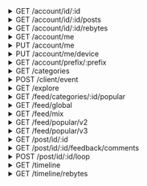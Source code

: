 <details>
<summary>GET /account/id/:id</summary>
Get a account by their id

__url params__

|name|description|
| - | - |
|id|the id of the account to query|

__headers__

|name|value|required|
| - | - | - |
|authorization|The token returned when logging in or creating an account|True|
|user-agent|The account agent of the device using this app|False|

__responses__

- 200 - account information recieved
account information recieved

A account of id `id` exists and was retrieved

```JSON
{
    "data": {
        "avatarURL": "...                   <Account pfp link>",
        "backgroundColor": "#000000         <Account background color",
        "bio": "...                         <Account bio>",
        "displayName": "...                 <Non-unique display name>",
        "followerCount": "0                 <Subscribers of this account>",
        "followingCount": "0                <Subscriptions of this account>",
        "foregroundColor": "#CCD6E9         <Account foreground color",
        "id": "                             <Account id>",
        "isBlocked": "false                 <Is this account blocked by the authed account?>",
        "isChannel": "false                 <Is this account a channel?>",
        "isFollowed": "false                <Is this account being followed by the authed account?>",
        "isFollowing": "false               <Is this account following the authed account?>",
        "loopCount": "0                     <Total loops played of this account>",
        "loopsConsumedCount": "0            <Total loops played by this account>",
        "registrationDate": "1580272854     <Account creation Unix timestamp>",
        "accountname": "robotter               <Account accountname>"
    },
    "success": 1
}
```

- 401 - Unauthorized
Unauthorized

Unauthorized to make request, either because the authorization header is incorrect or missing


</details>


<details>
<summary>GET /account/id/:id/posts</summary>
Get posts by some account

__url params__

|name|description|
| - | - |
|id|the id of the account to query|

__headers__

|name|value|required|
| - | - | - |
|authorization|The token returned when logging in or creating an account|True|
|user-agent|The account agent of the device using this app|False|

__responses__

- 200 - Feed slice fetched
Feed slice fetched

A slice of posts of this feed were fetched with accountmap and pagination data

```JSON
{
    "data": {
        "accounts": "{...}  <id -> account map>",
        "posts": "[...]     <Array of posts>",
        "cursor": "...      <Pagination cursor>"
    },
    "success": 1
}
```

- 401 - Unauthorized
Unauthorized

Unauthorized to make request, either because the authorization header is incorrect or missing


</details>


<details>
<summary>GET /account/id/:id/rebytes</summary>
Get rebytes by some account

__url params__

|name|description|
| - | - |
|id|the id of the account to query|

__headers__

|name|value|required|
| - | - | - |
|authorization|The token returned when logging in or creating an account|True|
|user-agent|The account agent of the device using this app|False|

__responses__

- 200 - Feed slice fetched
Feed slice fetched

A slice of posts of this feed were fetched with accountmap and pagination data

```JSON
{
    "data": {
        "accounts": "{...}  <id -> account map>",
        "rebytes": "[...]   <Array of post rebytes>",
        "cursor": "...      <Pagination cursor>"
    },
    "success": 1
}
```

- 401 - Unauthorized
Unauthorized

Unauthorized to make request, either because the authorization header is incorrect or missing


</details>


<details>
<summary>GET /account/me</summary>
Get information about the logged in account

__headers__

|name|value|required|
| - | - | - |
|authorization|The token returned when logging in or creating an account|True|
|user-agent|The account agent of the device using this app|False|

__responses__

- 200 - Account fetched
Account fetched

The account information of the logged in account was fetched

```JSON
{
    "data": {
        "account": {
            "backgroundColor": "#000000         <Account background color",
            "followerCount": "0                 <Subscribers of this account>",
            "followingCount": "0                <Subscriptions of this account>",
            "foregroundColor": "#CCD6E9         <Account foreground color",
            "id": "                             <account id>",
            "isChannel": "false                 <Is this account a channel?>",
            "isDeactivated": "false             <Did this account deactivate their account?>",
            "isRegistered": "true               <Is this account registered?>",
            "isSuspended": "false               <Is this account suspended?>",
            "loopCount": "0                     <Total loops played of this account>",
            "loopsConsumedCount": "0            <Total loops played by this account>",
            "registrationDate": "1580272854     <Account creation Unix timestamp>",
            "accountname": "robotter               <Account accountname>"
        }
    },
    "success": 1
}
```

- 401 - Unauthorized
Unauthorized

Unauthorized to make request, either because the authorization header is incorrect or missing


</details>
<details>
<summary>PUT /account/me</summary>
Update the authed account.
Any or all of the json fields may be included or omitted,
but the request will only work if all data being sent is new


__headers__

|name|value|required|
| - | - | - |
|authorization|The token returned when logging in or creating an account|True|
|user-agent|The account agent of the device using this app|False|

```JSON
{
    "colorScheme": "2       <Predefined color scheme to use>",
    "bio": "...             <Profile bio to use, send a blank to remove>",
    "displayName": "...     <Non-unique display name to use, send blank to remove>",
    "accountname": "...        <Unique accountname to use>"
}
```

__responses__

- 200 - Account updated
Account updated

The information sent was ok and the profile information is updated

```JSON
{
    "data": {},
    "success": 1
}
```

- 200:1101 - Bad request format
Bad request format

The information sent is either malformed, has missing keys, or has unexpected extra keys.
It cannot be used. This should be treated similarly too an HTTP 400 bad request


```JSON
{
    "error": {
        "code": 1101,
        "message": "bad request format"
    },
    "success": 0
}
```

- 200:1401 - accountname invalid
accountname invalid

The accountname sent is too long or has bad characters

```JSON
{
    "success": 0,
    "error": {
        "code": 1401,
        "message": "invalid accountname"
    }
}
```

- 200:1402 - accountname taken
accountname taken

The accountname sent is already taken and cannot be used

```JSON
{
    "success": 0,
    "error": {
        "code": 1402,
        "message": "accountname is already in use"
    }
}
```

- 401 - Unauthorized
Unauthorized

Unauthorized to make request, either because the authorization header is incorrect or missing


</details>


<details>
<summary>PUT /account/me/device</summary>
Give byte information about this device

__headers__

|name|value|required|
| - | - | - |
|authorization|The token returned when logging in or creating an account|True|
|user-agent|The account agent of the device using this app|False|

```JSON
{
    "applicationID": "co.byte  <Seems to accept arbitrary strings>",
    "deviceToken": "...        <Device token. Appears to be generated by the app, seems to accept an arbitrary string>",
    "deviceType": "android     <Only android seems to work. iOS / Apple string unknown>"
}
```

__responses__

- 200 - Device info accepted
Device info accepted

The device info sent is correct and was accepted

```JSON
{
    "data": {},
    "success": 1
}
```

- 200:1101 - Bad request format
Bad request format

The information sent is either malformed, has missing keys, or has unexpected extra keys.
It cannot be used. This should be treated similarly too an HTTP 400 bad request


```JSON
{
    "error": {
        "code": 1101,
        "message": "bad request format"
    },
    "success": 0
}
```

- 200:1404 - Device info incorrect
Device info incorrect

The device info sent is malformed

```JSON
{
    "error": {
        "code": 1404,
        "message": "invalid device type"
    },
    "success": 0
}
```

- 401 - Unauthorized
Unauthorized

Unauthorized to make request, either because the authorization header is incorrect or missing


</details>


<details>
<summary>GET /account/prefix/:prefix</summary>
Search for accounts by some accountname `prefix`

__url params__

|name|description|
| - | - |
|prefix|prefix to search for|

__headers__

|name|value|required|
| - | - | - |
|authorization|The token returned when logging in or creating an account|True|
|user-agent|The account agent of the device using this app|False|

__responses__

- 200 - Search results fetched
Search results fetched

Search results for the prefix used were returned

```JSON
{
    "data": {
        "accounts": [
            {
                "avatarURL": "...                   <Account pfp link>",
                "backgroundColor": "#000000         <Account background color",
                "bio": "...                         <Account bio>",
                "displayName": "...                 <Non-unique display name>",
                "followerCount": "0                 <Subscribers of this account>",
                "followingCount": "0                <Subscriptions of this account>",
                "foregroundColor": "#CCD6E9         <Account foreground color",
                "id": "                             <Account id>",
                "isBlocked": "false                 <Is this account blocked by the authed account?>",
                "isChannel": "false                 <Is this account a channel?>",
                "isFollowed": "false                <Is this account being followed by the authed account?>",
                "isFollowing": "false               <Is this account following the authed account?>",
                "loopCount": "0                     <Total loops played of this account>",
                "loopsConsumedCount": "0            <Total loops played by this account>",
                "registrationDate": "1580272854     <Account creation Unix timestamp>",
                "accountname": "robotter               <Account accountname>"
            }
        ]
    },
    "success": 1
}
```

- 200:1401 - Bad search
Bad search

Search string has invalid characters that cannot prefix a accountname

```JSON
{
    "success": 0,
    "error": {
        "code": 1401,
        "message": "invalid accountname"
    }
}
```

- 401 - Unauthorized
Unauthorized

Unauthorized to make request, either because the authorization header is incorrect or missing


</details>


<details>
<summary>GET /categories</summary>
Get a list of feed categories. These can be used in the /feed/categories/:id endpoint

__headers__

|name|value|required|
| - | - | - |
|authorization|The token returned when logging in or creating an account|True|
|user-agent|The account agent of the device using this app|False|

__responses__

- 200 - Categories fetched
Categories fetched

A list of categories has been fetched

```JSON
{
    "data": {
        "categories": [
            {
                "icon": "...    <Category icon link. This is usually 200px",
                "id": "comedy   <Category id, used in /feed/categories/:id>",
                "name": "Comedy <Category name>"
            }
        ]
    },
    "success": 1
}
```

- 401 - Unauthorized
Unauthorized

Unauthorized to make request, either because the authorization header is incorrect or missing


</details>


<details>
<summary>POST /client/event</summary>
Likely has to do with event tracking. Appears to always ratelimit me

__headers__

|name|value|required|
| - | - | - |
|authorization|The token returned when logging in or creating an account|True|
|user-agent|The account agent of the device using this app|False|

__responses__

- 200 - Event accepted
Event accepted

The recorded event was accepted and recorded

```JSON
{
    "data": {},
    "success": 1
}
```

- 200:1101 - Bad request format
Bad request format

The information sent is either malformed, has missing keys, or has unexpected extra keys.
It cannot be used. This should be treated similarly too an HTTP 400 bad request


```JSON
{
    "error": {
        "code": 1101,
        "message": "bad request format"
    },
    "success": 0
}
```

- 401 - Unauthorized
Unauthorized

Unauthorized to make request, either because the authorization header is incorrect or missing


</details>


<details>
<summary>GET /explore</summary>
Get possible explore feeds

__headers__

|name|value|required|
| - | - | - |
|authorization|The token returned when logging in or creating an account|True|
|user-agent|The account agent of the device using this app|False|

__responses__

- 200 - Explore cards recieved
Explore cards recieved

The current explore cards have been fetched

```JSON
{
    "data": {
        "layout": [
            {
                "background": {
                    "color": "#00BBDB           <Card background color>",
                    "type": "image              <Card background type>",
                    "url": "...                 <Background image link, if any such background>"
                },
                "description": "null            <Card description, if any>",
                "header": {
                    "backgroundColor": "null    <Header background color>",
                    "color": "null              <Header color>",
                    "title": "Popular Now       <Header title>"
                },
                "icon": "null                   <Icon link, if any such icon>",
                "sponsored": "false             <Is this sponsored? Ads appear to not yet be implemented>",
                "title": {
                    "backgroundColor": "null    <Appears to always be nil>",
                    "color": "#ffffff           <Title color>",
                    "title": "Popular Now       <Title title>"
                },
                "type": "large                  <Card display type, observed include [image, large, medium]",
                "uri": "byte://...              <Byte-handleable endpoint. byte:// can be subbed for the api's baseurl>"
            }
        ]
    },
    "success": 1
}
```

- 401 - Unauthorized
Unauthorized

Unauthorized to make request, either because the authorization header is incorrect or missing


</details>


<details>
<summary>GET /feed/categories/:id/popular</summary>
Get a slice of popular posts in some category, denoted by its id.
The only observed sub-endpoint for any category is `popular`.
Lists of categories can be fetched with GET `/categories`


__headers__

|name|value|required|
| - | - | - |
|authorization|The token returned when logging in or creating an account|True|
|user-agent|The account agent of the device using this app|False|

__responses__

- 200 - Feed slice fetched
Feed slice fetched

A slice of posts of this feed were fetched with accountmap and pagination data

```JSON
{
    "data": {
        "accounts": "{...}  <id -> account map>",
        "posts": "[...]     <Array of posts>",
        "cursor": "...      <Pagination cursor>"
    },
    "success": 1
}
```

- 401 - Unauthorized
Unauthorized

Unauthorized to make request, either because the authorization header is incorrect or missing


</details>


<details>
<summary>GET /feed/global</summary>
Get data from the global feed

__headers__

|name|value|required|
| - | - | - |
|authorization|The token returned when logging in or creating an account|True|
|user-agent|The account agent of the device using this app|False|

__responses__

- 200 - Feed slice fetched
Feed slice fetched

A slice of posts of this feed were fetched with accountmap and pagination data

```JSON
{
    "data": {
        "accounts": "{...}  <id -> account map>",
        "posts": "[...]     <Array of posts>",
        "cursor": "...      <Pagination cursor>"
    },
    "success": 1
}
```

- 401 - Unauthorized
Unauthorized

Unauthorized to make request, either because the authorization header is incorrect or missing


</details>


<details>
<summary>GET /feed/mix</summary>
Get a slice of posts in the mix feed.
This seems to be a mixed feed of posts, possibly comparable to ifunny/collective


__headers__

|name|value|required|
| - | - | - |
|authorization|The token returned when logging in or creating an account|True|
|user-agent|The account agent of the device using this app|False|

__responses__

- 200 - Feed slice fetched
Feed slice fetched

A slice of posts of this feed were fetched with accountmap data

```JSON
{
    "data": {
        "accounts": "{...}  <id -> account map>",
        "posts": "[...]     <Array of posts>"
    },
    "success": 1
}
```

- 401 - Unauthorized
Unauthorized

Unauthorized to make request, either because the authorization header is incorrect or missing


</details>


<details>
<summary>GET /feed/popular/v2</summary>
Get a slice of posts in the popular feed.
These posts are mostly based on raw popularity, with little to no algorithmic influence.
This is different than the /v3/ endpoint, which is an algorithm based feed for some account


__headers__

|name|value|required|
| - | - | - |
|authorization|The token returned when logging in or creating an account|True|
|user-agent|The account agent of the device using this app|False|

__responses__

- 200 - Feed slice fetched
Feed slice fetched

A slice of posts of this feed were fetched with accountmap and pagination data

```JSON
{
    "data": {
        "accounts": "{...}  <id -> account map>",
        "posts": "[...]     <Array of posts>",
        "cursor": "...      <Pagination cursor>"
    },
    "success": 1
}
```

- 401 - Unauthorized
Unauthorized

Unauthorized to make request, either because the authorization header is incorrect or missing


</details>


<details>
<summary>GET /feed/popular/v3</summary>
Get a slice of posts in the popular:v3 feed.
These posts are curated by an algorithm, not necessarially popular.
For regular popular, see the /v2/ endpoint, which is mostly purely popular


__headers__

|name|value|required|
| - | - | - |
|authorization|The token returned when logging in or creating an account|True|
|user-agent|The account agent of the device using this app|False|

__responses__

- 200 - Feed slice fetched
Feed slice fetched

A slice of posts of this feed were fetched with accountmap data

```JSON
{
    "data": {
        "accounts": "{...}  <id -> account map>",
        "posts": "[...]     <Array of posts>"
    },
    "success": 1
}
```

- 401 - Unauthorized
Unauthorized

Unauthorized to make request, either because the authorization header is incorrect or missing


</details>


<details>
<summary>GET /post/id/:id</summary>
Get a post by its id

__headers__

|name|value|required|
| - | - | - |
|authorization|The token returned when logging in or creating an account|True|
|user-agent|The account agent of the device using this app|False|

__responses__

- 200 - Post retrieved
Post retrieved

A post of id `id` exists and was retrieved

```JSON
{
    "data": {
        "accounts": "{...}      <id -> profile map>",
        "allowCuration": "true  <May this post be curated?>",
        "allowRemix": "false    <May this post be remixed?>",
        "authorID": "...        <Post author id>",
        "caption": "...         <Post caption>",
        "commentCount": "6633   <Total comment count>",
        "commentCursor": "...   <Comments paging cursor>",
        "comments": "[...]      <Array of comments>",
        "date": "1579934060     <Post create timestamp>",
        "id": "...              <Post id>",
        "likeCount": "119453    <Total like count>",
        "likedByMe": "false     <Did the authed account like this post?>",
        "loopCount": "2356580   <Total loop count>",
        "mentions": "[]         <Array of mentions>",
        "rebytedByMe": "false   <Did the authed account rebyte this post?>",
        "thumbSrc": "...        <Thumbnail resource link>",
        "type": "0              <Unknown>",
        "videoSrc": "...        <Video resource link>"
    },
    "success": 1
}
```

- 401 - Unauthorized
Unauthorized

Unauthorized to make request, either because the authorization header is incorrect or missing


</details>


<details>
<summary>GET /post/id/:id/feedback/comments</summary>
Get a slice of comments on a post with accountmap data

__headers__

|name|value|required|
| - | - | - |
|authorization|The token returned when logging in or creating an account|True|
|user-agent|The account agent of the device using this app|False|

__responses__

- 200 - Comment slice recieved
Comment slice recieved

A slice of comments was fetched

```JSON
{
    "data": {
        "accounts": "{...}                  <id -> profile map>",
        "comments": [
            {
                "authorID": "...            <Comment author id>",
                "body": "...                <Comment text body>",
                "date": "1580275243         <Comment create timestamp>",
                "id": "...-...              <Comment id as <post_id>-<comment_id>",
                "mentions": [
                    {
                        "accountID": "...   <Account mentioned>",
                        "byteRange": {
                            "start": "10    <Unknown>",
                            "stop": "15     <Unknown, same length as range>"
                        },
                        "range": {
                            "start": "8     <Mention substring start>",
                            "stop": "13     <Mention substring end>"
                        },
                        "text": "@byte      <Mention text>",
                        "accountname": "byte   <accountname mentioned"
                    }
                ],
                "postID": "...              <Parent post id>"
            }
        ],
        "cursor": "...                      <Pagination cursor>"
    },
    "success": 1
}
```

- 401 - Unauthorized
Unauthorized

Unauthorized to make request, either because the authorization header is incorrect or missing


</details>


<details>
<summary>POST /post/id/:id/loop</summary>
Mark video as looped and increase its total loop count.
There appears to be no ratelimit to marking posts as looped, so videos can be looped more times
than they could be watched in the same timeframe


__headers__

|name|value|required|
| - | - | - |
|authorization|The token returned when logging in or creating an account|True|
|user-agent|The account agent of the device using this app|False|

__responses__

- 200 - Post looped
Post looped

This post has been marked as looped, and its loop count has been updated

```JSON
{
    "data": {
        "postID": "...      <ID of the looped post>",
        "loopCount": "...   <Updated loop count>"
    },
    "success": 1
}
```

- 200:1101 - Bad request format
Bad request format

The information sent is either malformed, has missing keys, or has unexpected extra keys.
It cannot be used. This should be treated similarly too an HTTP 400 bad request


```JSON
{
    "error": {
        "code": 1101,
        "message": "bad request format"
    },
    "success": 0
}
```

- 401 - Unauthorized
Unauthorized

Unauthorized to make request, either because the authorization header is incorrect or missing


</details>


<details>
<summary>GET /timeline</summary>
Get posts in the timeline of the authed account

__headers__

|name|value|required|
| - | - | - |
|authorization|The token returned when logging in or creating an account|True|
|user-agent|The account agent of the device using this app|False|

__responses__

- 200 - Timeline feed slice fetched
Timeline feed slice fetched

A slice of the timeline feed was fetched

```JSON
{
    "data": {
        "accounts": "{...}  <id -> account map>",
        "posts": "[...]     <Array of posts>",
        "cursor": "...      <Pagination cursor>",
        "<->": "            <Only some feeds have cursors, sometimes>"
    },
    "success": 1
}
```

- 401 - Unauthorized
Unauthorized

Unauthorized to make request, either because the authorization header is incorrect or missing


</details>


<details>
<summary>GET /timeline/rebytes</summary>
Posts that have been rebyted into your timeline.
Essentially post objects wrapped in rebyte info, with the regular id -> account table in feeds


__headers__

|name|value|required|
| - | - | - |
|authorization|The token returned when logging in or creating an account|True|
|user-agent|The account agent of the device using this app|False|

__responses__

- 200 - Feed slice fetched
Feed slice fetched

A slice of posts of this feed were fetched with accountmap and pagination data

```JSON
{
    "data": {
        "accounts": "{...}  <id -> account map>",
        "rebytes": "[...]   <Array of post rebytes>",
        "cursor": "...      <Pagination cursor>"
    },
    "success": 1
}
```

- 401 - Unauthorized
Unauthorized

Unauthorized to make request, either because the authorization header is incorrect or missing


</details>

